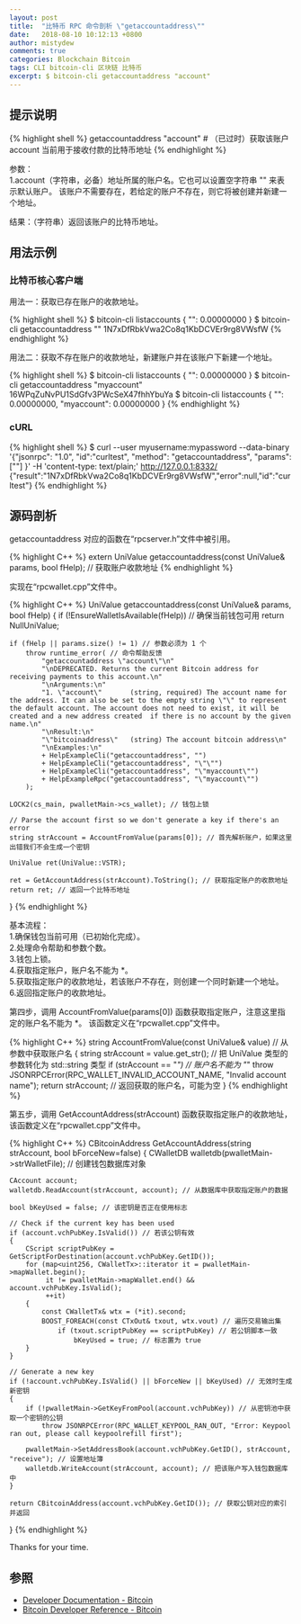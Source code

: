 ```yaml
---
layout: post
title:  "比特币 RPC 命令剖析 \"getaccountaddress\""
date:   2018-08-10 10:12:13 +0800
author: mistydew
comments: true
categories: Blockchain Bitcoin
tags: CLI bitcoin-cli 区块链 比特币
excerpt: $ bitcoin-cli getaccountaddress "account"
---
```

## 提示说明

{% highlight shell %}
getaccountaddress "account" # （已过时）获取该账户 account 当前用于接收付款的比特币地址
{% endhighlight %}

参数：<br>
1.account（字符串，必备）地址所属的账户名。它也可以设置空字符串 "" 来表示默认账户。
该账户不需要存在，若给定的账户不存在，则它将被创建并新建一个地址。

结果：（字符串）返回该账户的比特币地址。

## 用法示例

### 比特币核心客户端

用法一：获取已存在账户的收款地址。

{% highlight shell %}
$ bitcoin-cli listaccounts
{
  "": 0.00000000
}
$ bitcoin-cli getaccountaddress ""
1N7xDfRbkVwa2Co8q1KbDCVEr9rg8VWsfW
{% endhighlight %}

用法二：获取不存在账户的收款地址，新建账户并在该账户下新建一个地址。

{% highlight shell %}
$ bitcoin-cli listaccounts
{
  "": 0.00000000
}
$ bitcoin-cli getaccountaddress "myaccount"
16WPqZuNvPU1SdGfv3PWcSeX47fhhYbuYa
$ bitcoin-cli listaccounts
{
  "": 0.00000000,
  "myaccount": 0.00000000
}
{% endhighlight %}

### cURL

{% highlight shell %}
$ curl --user myusername:mypassword --data-binary '{"jsonrpc": "1.0", "id":"curltest", "method": "getaccountaddress", "params": [""] }' -H 'content-type: text/plain;' http://127.0.0.1:8332/
{"result":"1N7xDfRbkVwa2Co8q1KbDCVEr9rg8VWsfW","error":null,"id":"curltest"}
{% endhighlight %}

## 源码剖析
getaccountaddress 对应的函数在“rpcserver.h”文件中被引用。

{% highlight C++ %}
extern UniValue getaccountaddress(const UniValue& params, bool fHelp); // 获取账户收款地址
{% endhighlight %}

实现在“rpcwallet.cpp”文件中。

{% highlight C++ %}
UniValue getaccountaddress(const UniValue& params, bool fHelp)
{
    if (!EnsureWalletIsAvailable(fHelp)) // 确保当前钱包可用
        return NullUniValue;
    
    if (fHelp || params.size() != 1) // 参数必须为 1 个
        throw runtime_error( // 命令帮助反馈
            "getaccountaddress \"account\"\n"
            "\nDEPRECATED. Returns the current Bitcoin address for receiving payments to this account.\n"
            "\nArguments:\n"
            "1. \"account\"       (string, required) The account name for the address. It can also be set to the empty string \"\" to represent the default account. The account does not need to exist, it will be created and a new address created  if there is no account by the given name.\n"
            "\nResult:\n"
            "\"bitcoinaddress\"   (string) The account bitcoin address\n"
            "\nExamples:\n"
            + HelpExampleCli("getaccountaddress", "")
            + HelpExampleCli("getaccountaddress", "\"\"")
            + HelpExampleCli("getaccountaddress", "\"myaccount\"")
            + HelpExampleRpc("getaccountaddress", "\"myaccount\"")
        );

    LOCK2(cs_main, pwalletMain->cs_wallet); // 钱包上锁

    // Parse the account first so we don't generate a key if there's an error
    string strAccount = AccountFromValue(params[0]); // 首先解析账户，如果这里出错我们不会生成一个密钥

    UniValue ret(UniValue::VSTR);

    ret = GetAccountAddress(strAccount).ToString(); // 获取指定账户的收款地址
    return ret; // 返回一个比特币地址
}
{% endhighlight %}

基本流程：<br>
1.确保钱包当前可用（已初始化完成）。<br>
2.处理命令帮助和参数个数。<br>
3.钱包上锁。<br>
4.获取指定账户，账户名不能为 *。<br>
5.获取指定账户的收款地址，若该账户不存在，则创建一个同时新建一个地址。<br>
6.返回指定账户的收款地址。

第四步，调用 AccountFromValue(params[0]) 函数获取指定账户，注意这里指定的账户名不能为 *。
该函数定义在“rpcwallet.cpp”文件中。

{% highlight C++ %}
string AccountFromValue(const UniValue& value) // 从参数中获取账户名
{
    string strAccount = value.get_str(); // 把 UniValue 类型的参数转化为 std::string 类型
    if (strAccount == "*") // 账户名不能为 "*"
        throw JSONRPCError(RPC_WALLET_INVALID_ACCOUNT_NAME, "Invalid account name");
    return strAccount; // 返回获取的账户名，可能为空
}
{% endhighlight %}

第五步，调用 GetAccountAddress(strAccount) 函数获取指定账户的收款地址，该函数定义在“rpcwallet.cpp”文件中。

{% highlight C++ %}
CBitcoinAddress GetAccountAddress(string strAccount, bool bForceNew=false)
{
    CWalletDB walletdb(pwalletMain->strWalletFile); // 创建钱包数据库对象

    CAccount account;
    walletdb.ReadAccount(strAccount, account); // 从数据库中获取指定账户的数据

    bool bKeyUsed = false; // 该密钥是否正在使用标志

    // Check if the current key has been used
    if (account.vchPubKey.IsValid()) // 若该公钥有效
    {
        CScript scriptPubKey = GetScriptForDestination(account.vchPubKey.GetID());
        for (map<uint256, CWalletTx>::iterator it = pwalletMain->mapWallet.begin();
             it != pwalletMain->mapWallet.end() && account.vchPubKey.IsValid();
             ++it)
        {
            const CWalletTx& wtx = (*it).second;
            BOOST_FOREACH(const CTxOut& txout, wtx.vout) // 遍历交易输出集
                if (txout.scriptPubKey == scriptPubKey) // 若公钥脚本一致
                    bKeyUsed = true; // 标志置为 true
        }
    }

    // Generate a new key
    if (!account.vchPubKey.IsValid() || bForceNew || bKeyUsed) // 无效时生成新密钥
    {
        if (!pwalletMain->GetKeyFromPool(account.vchPubKey)) // 从密钥池中获取一个密钥的公钥
            throw JSONRPCError(RPC_WALLET_KEYPOOL_RAN_OUT, "Error: Keypool ran out, please call keypoolrefill first");

        pwalletMain->SetAddressBook(account.vchPubKey.GetID(), strAccount, "receive"); // 设置地址簿
        walletdb.WriteAccount(strAccount, account); // 把该账户写入钱包数据库中
    }

    return CBitcoinAddress(account.vchPubKey.GetID()); // 获取公钥对应的索引并返回
}
{% endhighlight %}

Thanks for your time.

## 参照

* [Developer Documentation - Bitcoin](https://bitcoin.org/en/developer-documentation)
* [Bitcoin Developer Reference - Bitcoin](https://bitcoin.org/en/developer-reference#getaccountaddress)
